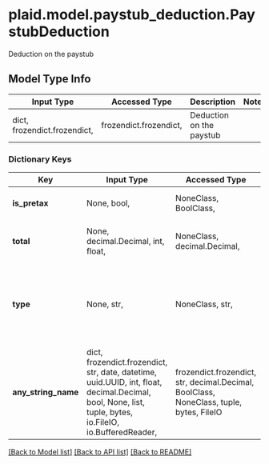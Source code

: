 # plaid.model.paystub_deduction.PaystubDeduction

Deduction on the paystub

## Model Type Info
Input Type | Accessed Type | Description | Notes
------------ | ------------- | ------------- | -------------
dict, frozendict.frozendict,  | frozendict.frozendict,  | Deduction on the paystub | 

### Dictionary Keys
Key | Input Type | Accessed Type | Description | Notes
------------ | ------------- | ------------- | ------------- | -------------
**is_pretax** | None, bool,  | NoneClass, BoolClass,  | &#x60;true&#x60; if the deduction is pre-tax; &#x60;false&#x60; otherwise. | 
**total** | None, decimal.Decimal, int, float,  | NoneClass, decimal.Decimal,  | The amount of the deduction. | value must be a 64 bit float
**type** | None, str,  | NoneClass, str,  | The description of the deduction, as provided on the paystub. For example: &#x60;\&quot;401(k)\&quot;&#x60;, &#x60;\&quot;FICA MED TAX\&quot;&#x60;. | 
**any_string_name** | dict, frozendict.frozendict, str, date, datetime, uuid.UUID, int, float, decimal.Decimal, bool, None, list, tuple, bytes, io.FileIO, io.BufferedReader,  | frozendict.frozendict, str, decimal.Decimal, BoolClass, NoneClass, tuple, bytes, FileIO | any string name can be used but the value must be the correct type | [optional]

[[Back to Model list]](../../README.md#documentation-for-models) [[Back to API list]](../../README.md#documentation-for-api-endpoints) [[Back to README]](../../README.md)

